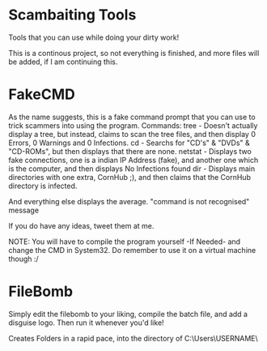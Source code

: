 # Scambaiting Tools
Tools that you can use while doing your dirty work!

This is a continous project, so not everything is finished, and more files will be added, if I am continuing this.

# FakeCMD
As the name suggests, this is a fake command prompt that you can use to trick scammers into using the program.
Commands:
  tree - Doesn't actually display a tree, but instead, claims to scan the tree files, and then display 0 Errors, 0 Warnings and 0 Infections.
  cd - Searchs for "CD's" & "DVDs" & "CD-ROMs", but then displays that there are none.
  netstat - Displays two fake connections, one is a indian IP Address (fake), and another one which is the computer, and then displays No Infections found
  dir - Displays main directories with one extra, CornHub ;), and then claims that the CornHub directory is infected.
  
And everything else displays the average. "command is not recognised" message


If you do have any ideas, tweet them at me.

NOTE: You will have to compile the program yourself -If Needed- and change the CMD in System32. Do remember to use it on a virtual machine though :/


# FileBomb
Simply edit the filebomb to your liking, compile the batch file, and add a disguise logo. Then run it whenever you'd like!

Creates Folders in a rapid pace, into the directory of C:\Users\USERNAME\
